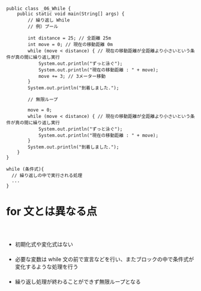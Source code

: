```
public class _06_While {
    public static void main(String[] args) {
        // 繰り返し While
        // 例）プール

        int distance = 25; // 全距離 25m
        int move = 0; // 現在の移動距離 0m
        while (move < distance) { // 現在の移動距離が全距離より小さいという条件が真の間に繰り返し実行
            System.out.println("ずっと泳ぐ");
            System.out.println("現在の移動距離 : " + move);
            move += 3; // 3メーター移動
        }
        System.out.println("到着しました.");

        // 無限ループ

        move = 0;
        while (move < distance) { // 現在の移動距離が全距離より小さいという条件が真の間に繰り返し実行
            System.out.println("ずっと泳ぐ");
            System.out.println("現在の移動距離 : " + move);
        }
        System.out.println("到着しました.");
    }
}

```

```
while (条件式){
  // 繰り返しの中で実行される処理
  ...
}
```

# for 文とは異なる点<br>   　 　　
 + 初期化式や変化式はない<br>   　　　
 + 必要な変数は while 文の前で宣言などを行い、またブロックの中で条件式が変化するような処理を行う<br>   　
 + 繰り返し処理が終わることができず無限ループとなる 



